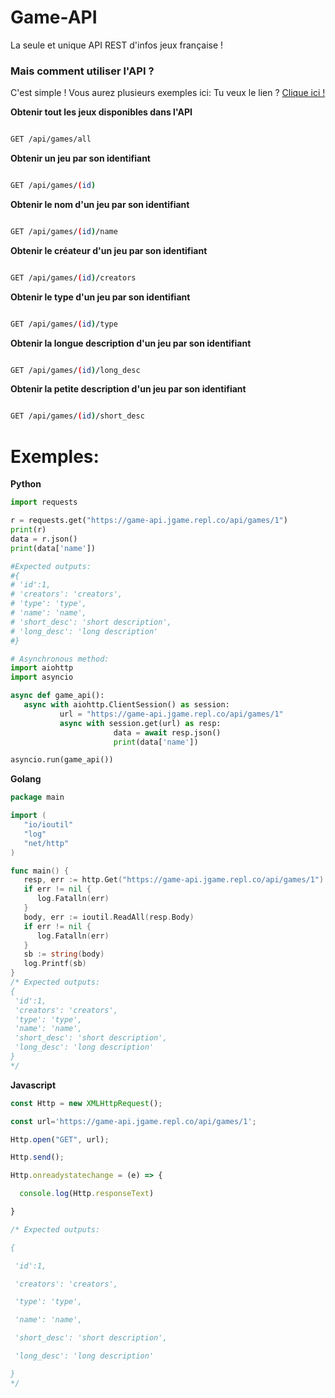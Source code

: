 # Game-API
La seule et unique API REST d'infos jeux française !

### Mais comment utiliser l'API ?

C'est simple ! Vous aurez plusieurs exemples ici:
Tu veux le lien ? [Clique ici !](https://game-api.jgame.repl.co)

**Obtenir tout les jeux disponibles dans l'API**

```bash

GET /api/games/all

```

**Obtenir un jeu par son identifiant**

```bash

GET /api/games/(id)

```

**Obtenir le nom d'un jeu par son identifiant**

```bash

GET /api/games/(id)/name

```

**Obtenir le créateur d'un jeu par son identifiant**

```bash

GET /api/games/(id)/creators

```

**Obtenir le type d'un jeu par son identifiant**

```bash

GET /api/games/(id)/type

```

**Obtenir la longue description d'un jeu par son identifiant**

```bash

GET /api/games/(id)/long_desc

```

**Obtenir la petite description d'un jeu par son identifiant**

```bash

GET /api/games/(id)/short_desc

```

# Exemples:
**Python**
```python
import requests

r = requests.get("https://game-api.jgame.repl.co/api/games/1")
print(r)
data = r.json()
print(data['name'])

#Expected outputs: 
#{
# 'id':1,
# 'creators': 'creators',
# 'type': 'type', 
# 'name': 'name',
# 'short_desc': 'short description',
# 'long_desc': 'long description'
#}

# Asynchronous method:
import aiohttp
import asyncio

async def game_api():
   async with aiohttp.ClientSession() as session:
           url = "https://game-api.jgame.repl.co/api/games/1"
           async with session.get(url) as resp:
                       data = await resp.json()
                       print(data['name'])

asyncio.run(game_api())
```

**Golang**
```go
package main

import (
   "io/ioutil"
   "log"
   "net/http"
)

func main() {
   resp, err := http.Get("https://game-api.jgame.repl.co/api/games/1")
   if err != nil {
      log.Fatalln(err)
   }
   body, err := ioutil.ReadAll(resp.Body) 
   if err != nil {
      log.Fatalln(err)
   }
   sb := string(body)
   log.Printf(sb)
}
/* Expected outputs:
{
 'id':1,
 'creators': 'creators',
 'type': 'type',
 'name': 'name',
 'short_desc': 'short description',
 'long_desc': 'long description'
}
*/
```

**Javascript**
```js
const Http = new XMLHttpRequest();

const url='https://game-api.jgame.repl.co/api/games/1';

Http.open("GET", url);

Http.send();

Http.onreadystatechange = (e) => {

  console.log(Http.responseText)

}

/* Expected outputs:

{

 'id':1,

 'creators': 'creators',

 'type': 'type',

 'name': 'name',

 'short_desc': 'short description',

 'long_desc': 'long description'

}
*/
```
